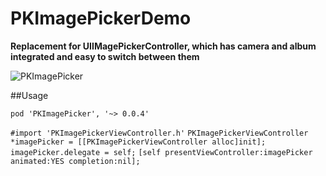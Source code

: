 PKImagePickerDemo
=================

**Replacement for UIIMagePickerController, which has camera and album integrated and easy to switch between them**

![PKImagePicker](https://raw.githubusercontent.com/pavankris/PKImagePickerDemo/master/ImagePickerScreenShot.png)

##Usage

`pod 'PKImagePicker', '~> 0.0.4'`

`#import 'PKImagePickerViewController.h'`
`PKImagePickerViewController *imagePicker = [[PKImagePickerViewController alloc]init];`
`imagePicker.delegate = self;`
`[self presentViewController:imagePicker animated:YES completion:nil];`
